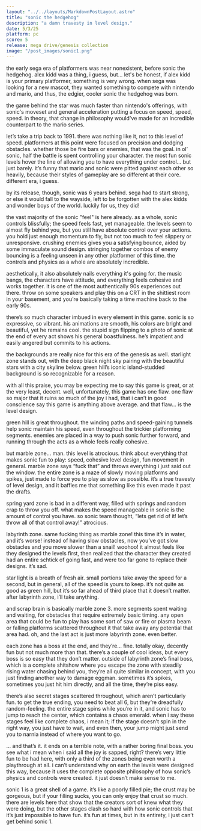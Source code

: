```yaml
---
layout: "../../layouts/MarkdownPostLayout.astro"
title: "sonic the hedgehog"
description: "a damn travesty in level design."
date: 5/3/25
platform: pc
score: 5
release: mega drive/genesis collection
image: "/post_images/sonic1.png"
---
```

the early sega era of platformers was near nonexistent, before sonic the hedgehog. alex kidd was a thing, i guess, but... let's be honest, if alex kidd is your primary platformer, something is very wrong. when sega was looking for a new mascot, they wanted something to compete with nintendo and mario, and thus, the edgier, cooler sonic the hedgehog was born.

the game behind the star was much faster than nintendo's offerings, with sonic's moveset and general acceleration putting a focus on speed, speed, speed. in theory, that change in philosophy would've made for an incredible counterpart to the mario series.

let’s take a trip back to 1991. there was nothing like it, not to this level of speed. platformers at this point were focused on precision and dodging obstacles. whether those be fire bars or enemies, that was the goal. in ol’ sonic, half the battle is spent controlling your character. the most fun sonic levels hover the line of allowing you to have everything under control… but just barely. it’s funny that mario and sonic were pitted against each other so heavily, because their styles of gameplay are so different at their core. different era, i guess.

by its release, though, sonic was 6 years behind. sega had to start strong, or else it would fall to the wayside, left to be forgotten with the alex kidds and wonder boys of the world. luckily for us, they did!

the vast majority of the sonic "feel" is here already. as a whole, sonic controls blissfully; the speed feels fast, yet manageable. the levels seem to almost fly behind you, but you still have absolute control over your actions. you hold just enough momentum to fly, but not too much to feel slippery or unresponsive. crushing enemies gives you a satisfying bounce, aided by some immaculate sound design. stringing together combos of enemy bouncing is a feeling unseen in any other platformer of this time. the controls and physics as a whole are absolutely incredible.

aesthetically, it also absolutely nails everything it's going for. the music bangs, the characters have attitude, and everything feels cohesive and works together. it is one of the most authentically 90s experiences out there. throw on some speakers and play this on a CRT in the shittiest room in your basement, and you’re basically taking a time machine back to the early 90s.

there’s so much character imbued in every element in this game. sonic is so expressive, so vibrant. his animations are smooth, his colors are bright and beautiful, yet he remains cool. the stupid sign flipping to a photo of sonic at the end of every act shows his general boastfulness. he’s impatient and easily angered but commits to his actions.

the backgrounds are really nice for this era of the genesis as well. starlight zone stands out, with the deep black night sky pairing with the beautiful stars with a city skyline below. green hill’s iconic island-studded background is so recognizable for a reason.

with all this praise, you may be expecting me to say this game is great, or at the very least, decent. well, unfortunately, this game has one flaw. one flaw so major that it ruins so much of the joy i had, that i can’t in good conscience say this game is anything above average. and that flaw… is the level design.

green hill is great throughout. the winding paths and speed-gaining tunnels help sonic maintain his speed, even throughout the trickier platforming segments. enemies are placed in a way to push sonic further forward, and running through the acts as a whole feels really cohesive.

but marble zone… man. this level is atrocious. think about everything that makes sonic fun to play: speed, cohesive level design, fun movement in general. marble zone says “fuck that” and throws everything i just said out the window. the entire zone is a maze of slowly moving platforms and spikes, just made to force you to play as slow as possible. it’s a true travesty of level design, and it baffles me that something like this even made it past the drafts.

spring yard zone is bad in a different way, filled with springs and random crap to throw you off. what makes the speed manageable in sonic is the amount of control you have. so sonic team thought, “lets get rid of it! let’s throw all of that control away!” atrocious.

labyrinth zone. same fucking thing as marble zone! this time it’s in water, and it’s worse! instead of having slow obstacles, now you’ve got slow obstacles and you move slower than a snail! woohoo! it almost feels like they designed the levels first, then realized that the character they created had an entire schtick of going fast, and were too far gone to replace their designs. it’s sad.

star light is a breath of fresh air. small portions take away the speed for a second, but in general, all of the speed is yours to keep. it’s not quite as good as green hill, but it’s so far ahead of third place that it doesn’t matter. after labyrinth zone, i’ll take anything.

and scrap brain is basically marble zone 3. more segments spent waiting and waiting, for obstacles that require extremely basic timing. any open area that could be fun to play has some sort of saw or fire or plasma beam or falling platforms scattered throughout it that take away any potential that area had. oh, and the last act is just more labyrinth zone. even better.

each zone has a boss at the end, and they’re… fine. totally okay, decently fun but not much more than that. there’s a couple of cool ideas, but every boss is so easy that they don’t matter. outside of labyrinth zone’s final boss, which is a complete shitshow where you escape the zone with steadily rising water chasing behind you, they’re all quite similar in concept, with you just finding another way to damage eggman. sometimes it’s spikes, sometimes you just hit him directly, and all the time, they’re piss easy.

there’s also secret stages scattered throughout, which aren’t particularly fun. to get the true ending, you need to beat all 6, but they’re dreadfully random-feeling. the entire stage spins while you’re in it, and sonic has to jump to reach the center, which contains a chaos emerald. when i say these stages feel like complete chaos, i mean it; if the stage doesn’t spin in the right way, you just have to wait, and even then, your jump might just send you to narnia instead of where you want to go.

… and that’s it. it ends on a terrible note, with a rather boring final boss. you see what i mean when i said all the joy is sapped, right? there’s very little fun to be had here, with only a third of the zones being even worth a playthrough at all. i can’t understand why on earth the levels were designed this way, because it uses the complete opposite philosophy of how sonic’s physics and controls were created. it just doesn’t make sense to me.

sonic 1 is a great shell of a game. it’s like a poorly filled pie; the crust may be gorgeous, but if your filling sucks, you can only enjoy that crust so much. there are levels here that show that the creators sort of knew what they were doing, but the other stages clash so hard with how sonic controls that it’s just impossible to have fun. it’s fun at times, but in its entirety, i just can’t get behind sonic 1.
